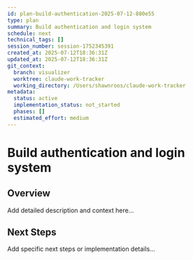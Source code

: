 ```yaml
---
id: plan-build-authentication-2025-07-12-880e55
type: plan
summary: Build authentication and login system
schedule: next
technical_tags: []
session_number: session-1752345391
created_at: 2025-07-12T18:36:31Z
updated_at: 2025-07-12T18:36:31Z
git_context:
  branch: visualizer
  worktree: claude-work-tracker
  working_directory: /Users/shawnroos/claude-work-tracker
metadata:
  status: active
  implementation_status: not_started
  phases: []
  estimated_effort: medium
---
```


# Build authentication and login system

## Overview

Add detailed description and context here...

## Next Steps

Add specific next steps or implementation details...
